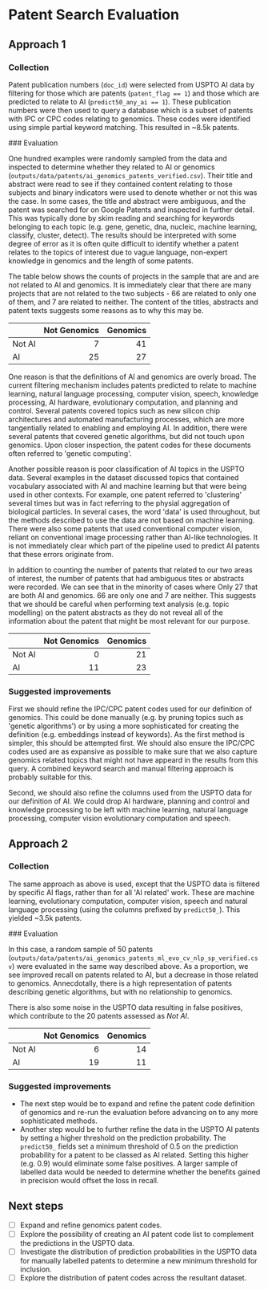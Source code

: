 # Patent Search Evaluation

## Approach 1

### Collection

Patent publication numbers (`doc_id`) were selected from USPTO AI data by filtering for those which are patents (`patent_flag == 1`) and those which are predicted to relate to AI (`predict50_any_ai == 1`). These publication numbers were then used to query a database which is a subset of patents with IPC or CPC codes relating to genomics. These codes were identified using simple partial keyword matching. This resulted in ~8.5k patents.

### Evaluation

One hundred examples were randomly sampled from the data and inspected to determine whether they related to AI or genomics (`outputs/data/patents/ai_genomics_patents_verified.csv`). Their title and abstract were read to see if they contained content relating to those subjects and binary indicators were used to denote whether or not this was the case. In some cases, the title and abstract were ambiguous, and the patent was searched for on Google Patents and inspected in further detail. This was typically done by skim reading and searching for keywords belonging to each topic (e.g. gene, genetic, dna, nucleic, machine learning, classify, cluster, detect). The results should be interpreted with some degree of error as it is often quite difficult to identify whether a patent relates to the topics of interest due to vague language, non-expert knowledge in genomics and the length of some patents.

The table below shows the counts of projects in the sample that are and are not related to AI and genomics. It is immediately clear that there are many projects that are not related to the two subjects - 66 are related to only one of them, and 7 are related to neither. The content of the titles, abstracts and patent texts suggests some reasons as to why this may be.

|        | Not Genomics | Genomics |
| :----- | -----------: | -------: |
| Not AI |            7 |       41 |
| AI     |           25 |       27 |

One reason is that the definitions of AI and genomics are overly broad. The current filtering mechanism includes patents predicted to relate to machine learning, natural language processing, computer vision, speech, knowledge processing, AI hardware, evolutionary computation, and planning and control. Several patents covered topics such as new silicon chip architectures and automated manufacturing processes, which are more tangentially related to enabling and employing AI. In addition, there were several patents that covered genetic algorithms, but did not touch upon genomics. Upon closer inspection, the patent codes for these documents often referred to 'genetic computing'.

Another possible reason is poor classification of AI topics in the USPTO data. Several examples in the dataset discussed topics that contained vocabulary associated with AI and machine learning but that were being used in other contexts. For example, one patent referred to 'clustering' several times but was in fact referring to the physial aggregation of biological particles. In several cases, the word 'data' is used throughout, but the methods described to use the data are not based on machine learning. There were also some patents that used conventional computer vision, reliant on conventional image processing rather than AI-like technologies. It is not immediately clear which part of the pipeline used to predict AI patents that these errors originate from.

In addition to counting the number of patents that related to our two areas of interest, the number of patents that had ambiguous tites or abstracts were recorded. We can see that in the minority of cases where Only 27 that are both AI and genomics. 66 are only one and 7 are neither. This suggests that we should be careful when performing text analysis (e.g. topic modelling) on the patent abstracts as they do not reveal all of the information about the patent that might be most relevant for our purpose.

|        | Not Genomics | Genomics |
| :----- | -----------: | -------: |
| Not AI |            0 |       21 |
| AI     |           11 |       23 |

### Suggested improvements

First we should refine the IPC/CPC patent codes used for our definition of genomics. This could be done manually (e.g. by pruning topics such as 'genetic algorithms') or by using a more sophisticated for creating the definition (e.g. embeddings instead of keywords). As the first method is simpler, this should be attempted first. We should also ensure the IPC/CPC codes used are as expansive as possible to make sure that we also capture genomics related topics that might not have appeard in the results from this query. A combined keyword search and manual filtering approach is probably suitable for this.

Second, we should also refine the columns used from the USPTO data for our definition of AI. We could drop AI hardware, planning and control and knowledge processing to be left with machine learning, natural language processing, computer vision evolutionary computation and speech.

## Approach 2

### Collection

The same approach as above is used, except that the USPTO data is filtered by specific AI flags, rather than for all 'AI related' work. These are machine learning, evolutionary computation, computer vision, speech and natural language processing (using the columns prefixed by `predict50_`). This yielded ~3.5k patents.

### Evaluation

In this case, a random sample of 50 patents (`outputs/data/patents/ai_genomics_patents_ml_evo_cv_nlp_sp_verified.csv`) were evaluated in the same way described above. As a proportion, we see improved recall on patents related to AI, but a decrease in those related to genomics. Annecdotally, there is a high representation of patents describing genetic algorithms, but with no relationship to genomics.

There is also some noise in the USPTO data resulting in false positives, which contribute to the 20 patents assessed as _Not AI_.

|        | Not Genomics | Genomics |
| :----- | -----------: | -------: |
| Not AI |            6 |       14 |
| AI     |           19 |       11 |

### Suggested improvements

- The next step would be to expand and refine the patent code definition of genomics and re-run the evaluation before advancing on to any more sophisticated methods.
- Another step would be to further refine the data in the USPTO AI patents by setting a higher threshold on the prediction probability. The `predict50_` fields set a minimum threshold of 0.5 on the prediction probability for a patent to be classed as AI related. Setting this higher (e.g. 0.9) would eliminate some false positives. A larger sample of labelled data would be needed to determine whether the benefits gained in precision would offset the loss in recall.

## Next steps

- [ ] Expand and refine genomics patent codes.
- [ ] Explore the possibility of creating an AI patent code list to complement the predictions in the USPTO data.
- [ ] Investigate the distribution of prediction probabilities in the USPTO data for manually labelled patents to determine a new minimum threshold for inclusion.
- [ ] Explore the distribution of patent codes across the resultant dataset.
